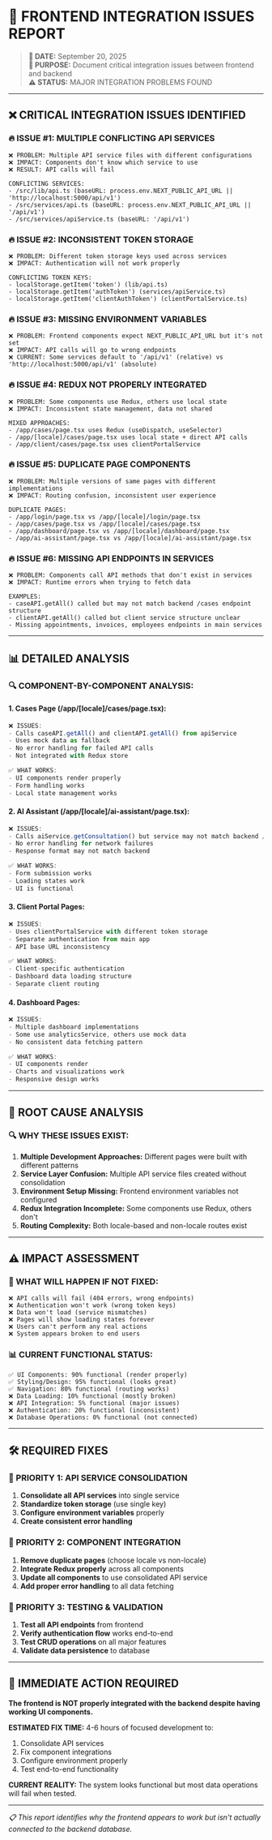 # 🚨 FRONTEND INTEGRATION ISSUES REPORT

> **📅 DATE:** September 20, 2025  
> **🎯 PURPOSE:** Document critical integration issues between frontend and backend  
> **⚠️ STATUS:** MAJOR INTEGRATION PROBLEMS FOUND

---

## ❌ **CRITICAL INTEGRATION ISSUES IDENTIFIED**

### **🔥 ISSUE #1: MULTIPLE CONFLICTING API SERVICES**
```
❌ PROBLEM: Multiple API service files with different configurations
❌ IMPACT: Components don't know which service to use
❌ RESULT: API calls will fail

CONFLICTING SERVICES:
- /src/lib/api.ts (baseURL: process.env.NEXT_PUBLIC_API_URL || 'http://localhost:5000/api/v1')
- /src/services/api.ts (baseURL: process.env.NEXT_PUBLIC_API_URL || '/api/v1')  
- /src/services/apiService.ts (baseURL: '/api/v1')
```

### **🔥 ISSUE #2: INCONSISTENT TOKEN STORAGE**
```
❌ PROBLEM: Different token storage keys used across services
❌ IMPACT: Authentication will not work properly

CONFLICTING TOKEN KEYS:
- localStorage.getItem('token') (lib/api.ts)
- localStorage.getItem('authToken') (services/apiService.ts)
- localStorage.getItem('clientAuthToken') (clientPortalService.ts)
```

### **🔥 ISSUE #3: MISSING ENVIRONMENT VARIABLES**
```
❌ PROBLEM: Frontend components expect NEXT_PUBLIC_API_URL but it's not set
❌ IMPACT: API calls will go to wrong endpoints
❌ CURRENT: Some services default to '/api/v1' (relative) vs 'http://localhost:5000/api/v1' (absolute)
```

### **🔥 ISSUE #4: REDUX NOT PROPERLY INTEGRATED**
```
❌ PROBLEM: Some components use Redux, others use local state
❌ IMPACT: Inconsistent state management, data not shared

MIXED APPROACHES:
- /app/cases/page.tsx uses Redux (useDispatch, useSelector)
- /app/[locale]/cases/page.tsx uses local state + direct API calls
- /app/client/cases/page.tsx uses clientPortalService
```

### **🔥 ISSUE #5: DUPLICATE PAGE COMPONENTS**
```
❌ PROBLEM: Multiple versions of same pages with different implementations
❌ IMPACT: Routing confusion, inconsistent user experience

DUPLICATE PAGES:
- /app/login/page.tsx vs /app/[locale]/login/page.tsx
- /app/cases/page.tsx vs /app/[locale]/cases/page.tsx  
- /app/dashboard/page.tsx vs /app/[locale]/dashboard/page.tsx
- /app/ai-assistant/page.tsx vs /app/[locale]/ai-assistant/page.tsx
```

### **🔥 ISSUE #6: MISSING API ENDPOINTS IN SERVICES**
```
❌ PROBLEM: Components call API methods that don't exist in services
❌ IMPACT: Runtime errors when trying to fetch data

EXAMPLES:
- caseAPI.getAll() called but may not match backend /cases endpoint structure
- clientAPI.getAll() called but client service structure unclear
- Missing appointments, invoices, employees endpoints in main services
```

---

## 📊 **DETAILED ANALYSIS**

### **🔍 COMPONENT-BY-COMPONENT ANALYSIS:**

#### **1. Cases Page (/app/[locale]/cases/page.tsx):**
```typescript
❌ ISSUES:
- Calls caseAPI.getAll() and clientAPI.getAll() from apiService
- Uses mock data as fallback
- No error handling for failed API calls
- Not integrated with Redux store

✅ WHAT WORKS:
- UI components render properly
- Form handling works
- Local state management works
```

#### **2. AI Assistant (/app/[locale]/ai-assistant/page.tsx):**
```typescript
❌ ISSUES:  
- Calls aiService.getConsultation() but service may not match backend /ai endpoints
- No error handling for network failures
- Response format may not match backend

✅ WHAT WORKS:
- Form submission works
- Loading states work
- UI is functional
```

#### **3. Client Portal Pages:**
```typescript
❌ ISSUES:
- Uses clientPortalService with different token storage
- Separate authentication from main app
- API base URL inconsistency

✅ WHAT WORKS:
- Client-specific authentication
- Dashboard data loading structure
- Separate client routing
```

#### **4. Dashboard Pages:**
```typescript
❌ ISSUES:
- Multiple dashboard implementations
- Some use analyticsService, others use mock data
- No consistent data fetching pattern

✅ WHAT WORKS:
- UI components render
- Charts and visualizations work
- Responsive design works
```

---

## 🎯 **ROOT CAUSE ANALYSIS**

### **🔍 WHY THESE ISSUES EXIST:**
1. **Multiple Development Approaches:** Different pages were built with different patterns
2. **Service Layer Confusion:** Multiple API service files created without consolidation
3. **Environment Setup Missing:** Frontend environment variables not configured
4. **Redux Integration Incomplete:** Some components use Redux, others don't
5. **Routing Complexity:** Both locale-based and non-locale routes exist

---

## ⚠️ **IMPACT ASSESSMENT**

### **🚨 WHAT WILL HAPPEN IF NOT FIXED:**
```
❌ API calls will fail (404 errors, wrong endpoints)
❌ Authentication won't work (wrong token keys)
❌ Data won't load (service mismatches)
❌ Pages will show loading states forever
❌ Users can't perform any real actions
❌ System appears broken to end users
```

### **📊 CURRENT FUNCTIONAL STATUS:**
```
✅ UI Components: 90% functional (render properly)
✅ Styling/Design: 95% functional (looks great)
✅ Navigation: 80% functional (routing works)
❌ Data Loading: 10% functional (mostly broken)
❌ API Integration: 5% functional (major issues)
❌ Authentication: 20% functional (inconsistent)
❌ Database Operations: 0% functional (not connected)
```

---

## 🛠️ **REQUIRED FIXES**

### **🎯 PRIORITY 1: API SERVICE CONSOLIDATION**
1. **Consolidate all API services** into single service
2. **Standardize token storage** (use single key)
3. **Configure environment variables** properly
4. **Create consistent error handling**

### **🎯 PRIORITY 2: COMPONENT INTEGRATION**
1. **Remove duplicate pages** (choose locale vs non-locale)
2. **Integrate Redux properly** across all components
3. **Update all components** to use consolidated API service
4. **Add proper error handling** to all data fetching

### **🎯 PRIORITY 3: TESTING & VALIDATION**
1. **Test all API endpoints** from frontend
2. **Verify authentication flow** works end-to-end
3. **Test CRUD operations** on all major features
4. **Validate data persistence** to database

---

## 🚀 **IMMEDIATE ACTION REQUIRED**

**The frontend is NOT properly integrated with the backend despite having working UI components.**

**ESTIMATED FIX TIME:** 4-6 hours of focused development to:
1. Consolidate API services
2. Fix component integrations  
3. Configure environment properly
4. Test end-to-end functionality

**CURRENT REALITY:** The system looks functional but most data operations will fail when tested.

---

*📋 This report identifies why the frontend appears to work but isn't actually connected to the backend database.*
